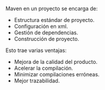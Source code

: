 Maven en un proyecto se encarga de:
- Estructura estándar de proyecto.
- Configuración en xml.
- Gestión de dependencias.
- Construcción de proyecto.

Esto trae varias ventajas:
- Mejora de la calidad del producto.
- Acelerar la compilación.
- Minimizar compilaciones erróneas.
- Mejor trazabilidad.

